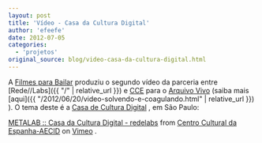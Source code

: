 ```yaml
---
layout: post
title: 'Vídeo - Casa da Cultura Digital'
author: 'efeefe'
date: 2012-07-05
categories:
  - 'projetos'
original_source: blog/video-casa-da-cultura-digital.html
---
```


A [Filmes para Bailar](http://www.filmesparabailar.com/) produziu o segundo vídeo da parceria entre [Rede//Labs]({{ "/" | relative_url }}) e [CCE](http://www.ccebrasil.org.br/) para o [Arquivo Vivo](http://arquivovivo.org.br/archives/artwork/redelabs) (saiba mais [aqui]({{ "/2012/06/20/video-solvendo-e-coagulando.html" | relative_url }}) ). O tema deste é a [Casa de Cultura Digital](http://www.casadaculturadigital.com.br/) , em São Paulo:

[METALAB :: Casa da Cultura Digital - redelabs](https://vimeo.com/44923519) from [Centro Cultural da Espanha-AECID](https://vimeo.com/ccesp) on [Vimeo](https://vimeo.com) .
